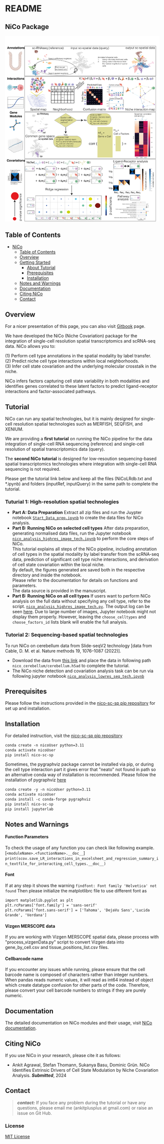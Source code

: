 # README

## NiCo Package

<div align="center">

<img src=".gitbook/assets/Figure1old.png" alt="" width="640">

</div>

## Table of Contents

* [NiCo](./#NiCo)
  * [Table of Contents](./#table-of-contents)
  * [Overview](./#overview)
  * [Getting Started](./#getting-started)
    * [About Tutorial](./#background)
    * [Prerequisites](./#prerequisites)
    * [Installation](./#installation)
  * [Notes and Warnings](./#Font)
  * [Documentation](./#documentation)
  * [Citing NiCo](./#citing-nico)
  * [Contact](./#contact)

## Overview

For a nicer presentation of this page, you can also visit [Gitbook](https://ankitbioinfo.gitbook.io/nico-tutorial) page.

We have developed the NiCo (Niche Covariation) package for the integration of single-cell resolution spatial transcriptomics and scRNA-seq data. NiCo allows you to:

(1) Perform cell type annotations in the spatial modality by label transfer.\
(2) Predict niche cell type interactions within local neighborhoods.\
(3) Infer cell state covariation and the underlying molecular crosstalk in the niche.

NiCo infers factors capturing cell state variability in both modalities and identifies genes correlated to these latent factors to predict ligand-receptor interactions and factor-associated pathways.

## Tutorial

NiCo can run any spatial technologies, but it is mainly designed for single-cell resolution spatial technologies such as MERFISH, SEQFISH, and XENIUM.

We are providing a **first tutorial** on running the NiCo pipeline for the data integration of single-cell RNA sequencing (reference) and single-cell resolution of spatial transcriptomics data (query).

The **second NiCo tutorial** is designed for low-resoution sequencing-based spatial transcriptomics technologies where integration with single-cell RNA sequencing is not required.

Please get the tutorial link below and keep all the files (NiCoLRdb.txt and \*.ipynb) and folders (inputRef, inputQuery) in the same path to complete the tutorial.

### Tuturial 1: High-resolution spatial technologies

* **Part A: Data Preparation** Extract all zip files and run the Juypter notebook [`Start_Data_prep.ipynb`](Start\_Data\_prep.ipynb) to create the data files for NiCo analysis.
* **Part B: Running NiCo on selected cell types** After data preparation, generating normalised data files, run the Jupyter notebook [`nico_analysis_highres_image_tech.ipynb`](nico\_analysis\_highres\_image\_tech.ipynb) to perform the core steps of NiCo.\
  This tutorial explains all steps of the NiCo pipeline, including annotation of cell types in the spatial modality by label transfer from the scRNA-seq data, prediction of significant cell type niche interactions, and derivation of cell state covariation within the local niche.\
  By default, the figures generated are saved both in the respective directory and inside the notebook.\
  Please refer to the documentation for details on functions and parameters.\
  The data source is provided in the manuscript.
* **Part B: Running NiCo on all cell types** If users want to perform NiCo analysis on the full data without specifying any cell type, refer to the script. [`nico_analysis_highres_image_tech.py`](nico\_analysis\_highres\_image\_tech.py). The output log can be seen [here](log\_output.txt). Due to large number of images, Jupyter notebook might not display them properly. However, leaving the `choose_celltypes` and `choose_factors_id` lists blank will enable the full analysis.

### Tutorial 2: Sequencing-based spatial technologies

To run NiCo on cerebellum data from Slide-seqV2 technology \[data from Cable, D. M. et al. Nature methods 19, 1076–1087 (2022)].


* Download the data from [this link](https://www.dropbox.com/scl/fi/6hxyp2pxpxalw9rfirby6/nico\_cerebellum.zip?rlkey=9ye6rsk92uj9648ogjw5ypcum\&st=lvc8e366\&dl=0) and place the data in following path `nico_cerebellum/cerebellum.h5ad` to complete the tutorial.
* The NiCo niche detection and covariation analysis task can be run via following jupyter notebook [`nico_analysis_lowres_seq_tech.ipynb`](nico\_analysis\_lowres\_seq\_tech.ipynb)

## Prerequisites

Please follow the instructions provided in the [nico-sc-sp pip repository](https://pypi.org/project/nico-sc-sp/) for set up and installation.

## Installation

For detailed instruction, visit the [nico-sc-sp pip repository](https://pypi.org/project/nico-sc-sp/)

```console
conda create -n nicoUser python=3.11
conda activate nicoUser
pip install nico-sc-sp
```

Sometimes, the pygraphviz package cannot be installed via pip, or during the cell type interaction part it gives error that "neato" not found in path so an alternative conda way of installation is recommended. Please follow the installation of pygraphviz [here](https://pygraphviz.github.io/documentation/stable/install.html)

```console
conda create -y -n nicoUser python=3.11
conda activate nicoUser
conda install -c conda-forge pygraphviz
pip install nico-sc-sp
pip install jupyterlab
```

## Notes and Warnings

#### Function Parameters 

To check the usage of any function you can check like following example. <br>[```<moduleName>.<functionName>.__doc__```]
```print(scov.save_LR_interactions_in_excelsheet_and_regression_summary_in_textfile_for_interacting_cell_types.__doc__)```

#### Font

If at any step it shows the warning `findfont: Font family 'Helvetica' not found` Then please initialize the matplotlibrc file to use different font as

```
import matplotlib.pyplot as plt
plt.rcParams['font.family'] = 'sans-serif'
plt.rcParams['font.sans-serif'] = ['Tahoma', 'DejaVu Sans','Lucida Grande', 'Verdana']
```

#### Vizgen MERSCOPE data

If you are working with Vizgen MERSCOPE spatial data, please process with "process\_vizgenData.py" script to convert Vizgen data into gene\_by\_cell.csv and tissue\_positions\_list.csv files.

#### Cellbarcode name

If you encounter any issues while running, please ensure that the cell barcode name is composed of characters rather than integer numbers. When pandas reads numeric values, it will read as int64 instead of object which create datatype confusion for other parts of the code. Therefore, please convert your cell barcode numbers to strings if they are purely numeric.

## Documentation

The detailed documentation on NiCo modules and their usage, visit [NiCo documentation](https://nico-sc-sp.readthedocs.io/en/latest/).

## Citing NiCo

If you use NiCo in your research, please cite it as follows:

* Ankit Agrawal, Stefan Thomann, Sukanya Basu, Dominic Grün. NiCo Identifies Extrinsic Drivers of Cell State Modulation by Niche Covariation Analysis. _**Submitted**_, 2024

## Contact

> _**contact:**_ If you face any problem during the tutorial or have any questions, please email me (ankitplusplus at gmail.com) or raise an issue on Git Hub.

### License

[MIT License](LICENSE/)
